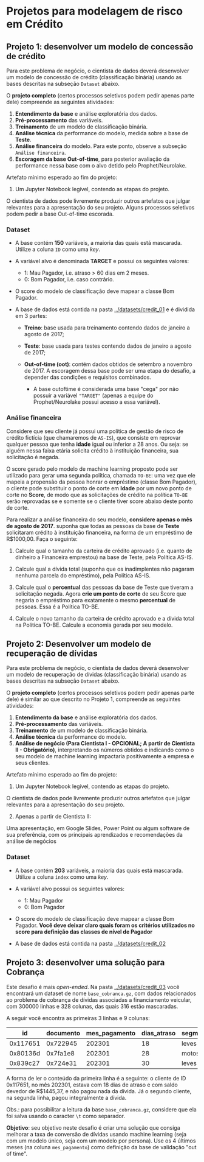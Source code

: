 # Projetos para modelagem de risco em Crédito

## Projeto 1: desenvolver um modelo de concessão de crédito

Para este problema de negócio, o cientista de dados deverá desenvolver um modelo de concessão de crédito (classificação binária) usando as bases descritas na subseção `Dataset` abaixo.

O **projeto completo** (certos processos seletivos podem pedir apenas parte dele) compreende as seguintes atividades:

1. **Entendimento da base** e análise exploratória dos dados.
2. **Pré-processamento** das variáveis.
3. **Treinamento** de um modelo de classificação binária.
4. **Análise técnica** da performance do modelo, medida sobre a base de **Teste**.
5. **Análise financeira** do modelo. Para este ponto, observe a subseção `Análise financeira`.
6. **Escoragem da base Out-of-time**, para posterior avaliação da performance nessa base com o alvo detido pelo Prophet/Neurolake.

Artefato mínimo esperado ao fim do projeto:

1. Um Jupyter Notebook legível, contendo as etapas do projeto.

O cientista de dados pode livremente produzir outros artefatos que julgar relevantes para a apresentação do seu projeto. Alguns processos seletivos podem pedir a base Out-of-time escorada.

### Dataset
- A base contém **150** variáveis, a maioria das quais está mascarada. Utilize a coluna `ID` como uma _key_.

- A variável alvo é denominada **TARGET** e possui os seguintes valores:
    - 1: Mau Pagador, i.e. atraso > 60 dias em 2 meses.
    - 0: Bom Pagador, i.e. caso contrário.

- O score do modelo de classificação deve mapear a classe Bom Pagador.

- A base de dados está contida na pasta [../datasets/credit_01](../datasets/credit_01/) e é dividida em 3 partes:

    - **Treino**: base usada para treinamento contendo dados de janeiro a agosto de 2017;

    - **Teste**: base usada para testes contendo dados de janeiro a agosto de 2017;

    - **Out-of-time (oot)**: contém dados obtidos de setembro a novembro de 2017. A escoragem dessa base pode ser uma etapa do desafio, a depender das condições e requisitos combinados.

        - A base outoftime é considerada uma base "cega" por não possuir a variável `"TARGET"` (apenas a equipe do Prophet/Neurolake possui acesso a essa variável).

### Análise financeira

Considere que seu cliente já possui uma política de gestão de risco de crédito fictícia (que chamaremos de `AS-IS`), que consiste em reprovar qualquer pessoa que tenha **idade** igual ou inferior a 28 anos. Ou seja: se alguém nessa faixa etária solicita crédito à instituição financeira, sua solicitação é negada.

O score gerado pelo modelo de machine learning proposto pode ser utilizado para gerar uma segunda política, chamada `TO-BE`: uma vez que ele mapeia a propensão da pessoa honrar o empréstimo (classe Bom Pagador), o cliente pode substituir o ponto de corte em **Idade** por um novo ponto de corte no **Score**, de modo que as solicitações de crédito na política `TO-BE` serão reprovadas se e somente se o cliente tiver score abaixo deste ponto de corte.

Para realizar a análise financeira do seu modelo, **considere apenas o mês de agosto de 2017**. suponha que todas as pessoas da base de **Teste** solicitaram crédito à instituição financeira, na forma de um empréstimo de R$1000,00. Faça o seguinte:

1. Calcule qual o tamanho da carteira de crédito aprovado (i.e. quanto de dinheiro a Financeira emprestou) na base de Teste, pela Política AS-IS.

2. Calcule qual a dívida total (suponha que os inadimplentes não pagaram nenhuma parcela do empréstimo), pela Política AS-IS.

3. Calcule qual o **percentual** das pessoas da base de Teste que tiveram a solicitação negada. Agora **crie um ponto de corte** de seu Score que negaria o empréstimo para exatamente o mesmo **percentual** de pessoas. Essa é a Política TO-BE.

4. Calcule o novo tamanho da carteira de crédito aprovado e a dívida total na Política TO-BE. Calcule a economia gerada por seu modelo.


## Projeto 2: Desenvolver um modelo de recuperação de dívidas

Para este problema de negócio, o cientista de dados deverá desenvolver um modelo de recuperação de dívidas (classificação binária) usando as bases descritas na subseção `Dataset` abaixo.

O **projeto completo** (certos processos seletivos podem pedir apenas parte dele) é similar ao que descrito no Projeto 1, compreende as seguintes atividades:

1. **Entendimento da base** e análise exploratória dos dados.
2. **Pré-processamento** das variáveis.
3. **Treinamento** de um modelo de classificação binária.
4. **Análise técnica** da performance do modelo.
5. **Análise de negócio (Para Cientista I - OPCIONAL; A partir de Cientista II - Obrigatório)**, interpretando os números obtidos e indicando como o seu modelo de machine learning impactaria positivamente a empresa e seus clientes.

Artefato mínimo esperado ao fim do projeto:

1. Um Jupyter Notebook legível, contendo as etapas do projeto.

O cientista de dados pode livremente produzir outros artefatos que julgar relevantes para a apresentação do seu projeto.

2. Apenas a partir de Cientista II:

Uma apresentação, em Google Slides, Power Point ou algum software de sua preferência, com os principais aprendizados e recomendações da análise de negócios

### Dataset
- A base contém **203** variáveis, a maioria das quais está mascarada. Utilize a coluna `index` como uma _key_.

- A variável alvo possui os seguintes valores:
    - 1: Mau Pagador
    - 0: Bom Pagador

- O score do modelo de classificação deve mapear a classe Bom Pagador. **Você deve deixar claro quais foram os critérios utilizados no score para definição das classes de nível de Pagador**

- A base de dados está contida na pasta [../datasets/credit_02](../datasets/credit_02/)


## Projeto 3: desenvolver uma solução para Cobrança

Este desafio é mais *open-ended*. Na pasta [../datasets/credit_03](../datasets/credit_03/) você encontrará um dataset de nome `base_cobranca.gz`, com dados relacionados ao problema de cobrança de dívidas associadas a financiamento veicular, com 300000 linhas e 328 colunas, das quais 316 estão mascaradas.

A seguir você encontra as primeiras 3 linhas e 9 colunas:

| id         | documento | mes_pagamento | dias_atraso | segmento_veiculo | saldo_vencido | pagamento | divida_restante | per_pago |
|------------|-----------|---------------|-------------|------------------|---------------|-----------|-----------------|----------|
| 0x117651   | 0x722945  | 202301        | 18          | leves            | 1445.37       | 0.00      | 1445.37         | 0.000000 |
| 0x80136d   | 0x7fa1e8  | 202301        | 28          | motos            | 426.84        | 426.84    | 0.00            | 1.000000 |
| 0x839c27   | 0x724e31  | 202301        | 30          | leves            | 1381.98       | 1381.98   | 0.00            | 1.000000 |

A forma de ler o conteúdo da primeira linha é a seguinte: o cliente de ID 0x117651, no mês 202301, estava com 18 dias de atraso e com saldo devedor de R$1445,37, e não pagou nada da dívida. Já o segundo cliente, na segunda linha, pagou integralmente a dívida.

Obs.: para possibilitar a leitura da base `base_cobranca.gz`, considere que ela foi salva usando o caracter `\t` como separador.

**Objetivo**: seu objetivo neste desafio é criar uma solução que consiga melhorar a taxa de conversão de dívidas usando machine learning (seja com um modelo único, seja com um modelo por persona). Use os 4 últimos meses (na coluna `mes_pagamento`) como definição da base de validação "out of time".